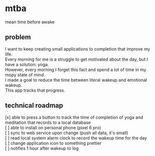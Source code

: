 # mtba

mean time before awake

## problem

I want to keep creating small applications to completion that improve my life.  
Every morning for me is a struggle to get motivated about the day, but I have a solution: yoga.  
However, every morning I forget this fact and spend a lot of time in my mopy state of mind.  
I made a goal to reduce the time between literal wakeup and emotional wakeup.  
This app tracks that progress.  

## technical roadmap

[x] able to press a button to track the time of completion of yoga and meditation that records to a local database  
[ ] able to install on personal phone (pixel 6 pro)  
[ ] sync to web service upon change (push all data, it's small)  
[ ] read local system alarm clock to record the wakeup time for the day  
[ ] change application icon to something prettier  
[ ] notifies 1 hour after wakeup to log
